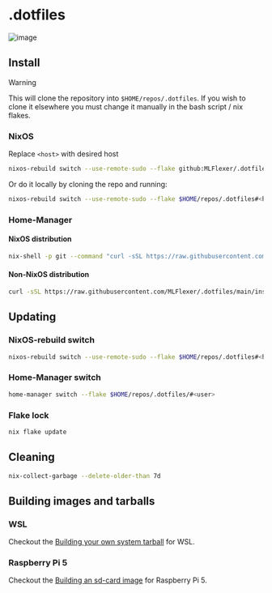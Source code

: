 # .dotfiles

![image](https://github.com/MLFlexer/.dotfiles/assets/75012728/05173810-e858-476c-a2b8-161b01f2237c)

## Install

> [!WARNING] 
> This will clone the repository into `$HOME/repos/.dotfiles`. If you wish to
> clone it elsewhere you must change it manually in the bash script / nix flakes.

### NixOS

Replace `<host>` with desired host

```bash
nixos-rebuild switch --use-remote-sudo --flake github:MLFlexer/.dotfiles#<host>
```

Or do it locally by cloning the repo and running:

```bash
nixos-rebuild switch --use-remote-sudo --flake $HOME/repos/.dotfiles#<host>
```

### Home-Manager

#### NixOS distribution

```bash
nix-shell -p git --command "curl -sSL https://raw.githubusercontent.com/MLFlexer/.dotfiles/main/nix_git_install.sh | bash"
```

#### Non-NixOS distribution

```bash
curl -sSL https://raw.githubusercontent.com/MLFlexer/.dotfiles/main/install.sh | bash
```

## Updating

### NixOS-rebuild switch

```bash
nixos-rebuild switch --use-remote-sudo --flake $HOME/repos/.dotfiles#<host>
```

### Home-Manager switch

```bash
home-manager switch --flake $HOME/repos/.dotfiles/#<user>
```

### Flake lock

```bash
nix flake update
```

## Cleaning

```bash
nix-collect-garbage --delete-older-than 7d
```

## Building images and tarballs

### WSL
Checkout the [Building your own system tarball](https://nix-community.github.io/NixOS-WSL/building.html) for WSL.

### Raspberry Pi 5
Checkout the [Building an sd-card image](https://github.com/nix-community/raspberry-pi-nix?tab=readme-ov-file#building-an-sd-card-image) for Raspberry Pi 5.

